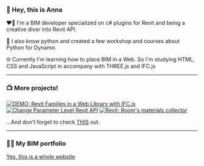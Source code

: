 ### 👋 Hey, this is Anna 

<p> ❤️‍🔥 I'm a BIM developer specialized on c# plugins for Revit and being a creative diver into Revit API. </p>
<p> 🐍 I also know python and created a few workshop and courses about Python for Dynamo. </p>
<p> 🌐 Currently I'm learning how to place BIM in a Web. So I'm studying HTML, CSS and JavaScript in accompany with THREE.js and IFC.js </p>

---

### 📺 More projects!

<!-- BEGIN YOUTUBE-CARDS -->
[![DEMO: Revit Families in a Web Library with IFC.js](https://ytcards.demolab.com/?id=_qFzakScd9I&title=DEMO%3A+Revit+Families+in+a+Web+Library+with+IFC.js&lang=en&timestamp=1692607008&background_color=%230d1117&title_color=%23ffffff&stats_color=%23dedede&max_title_lines=1&width=250&border_radius=5 "DEMO: Revit Families in a Web Library with IFC.js")](https://www.youtube.com/watch?v=_qFzakScd9I)
[![Change Parameter Level Revit API](https://ytcards.demolab.com/?id=1F6EUURSrd4&title=Change+Parameter+Level+Revit+API&lang=en&timestamp=1691412900&background_color=%230d1117&title_color=%23ffffff&stats_color=%23dedede&max_title_lines=1&width=250&border_radius=5 "Change Parameter Level Revit API")](https://www.youtube.com/watch?v=1F6EUURSrd4)
[![Revit: Room's materials collector](https://ytcards.demolab.com/?id=HQAaqaAwAYo&title=Revit%3A+Room%27s+materials+collector&lang=en&timestamp=1690207674&background_color=%230d1117&title_color=%23ffffff&stats_color=%23dedede&max_title_lines=1&width=250&border_radius=5 "Revit: Room's materials collector")](https://www.youtube.com/watch?v=HQAaqaAwAYo)
<!-- END YOUTUBE-CARDS -->

...And don't forget to check <a href="https://youtu.be/99G8M0cRpsA">THIS</a> out. 

---
### 👩‍🎓 My BIM portfolio

<a href="https://622e12a76c242.site123.me/">Yes, this is a whole website</a> 

